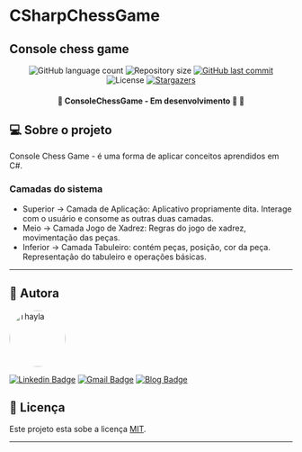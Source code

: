 # CSharpChessGame
## Console chess game

<p align="center">
  <img alt="GitHub language count" src="https://img.shields.io/github/languages/count/ThayPedroso/CSharpChessGame?color=%2304D361">

  <img alt="Repository size" src="https://img.shields.io/github/repo-size/ThayPedroso/CSharpChessGame">
  
  <a href="https://github.com/ThayPedroso/CSharpChessGame/commits/master">
    <img alt="GitHub last commit" src="https://img.shields.io/github/last-commit/ThayPedroso/CSharpChessGame">
  </a>
    
   <img alt="License" src="https://img.shields.io/badge/license-MIT-brightgreen">
   <a href="https://github.com/ThayPedroso/CSharpChessGame/stargazers">
    <img alt="Stargazers" src="https://img.shields.io/github/stars/ThayPedroso/CSharpChessGame?style=social">
  </a> 
</p>

<h4 align="center"> 
	🚧  ConsoleChessGame - Em desenvolvimento 🚀 🚧
</h4>


## 💻 Sobre o projeto

Console Chess Game - é uma forma de aplicar conceitos aprendidos em C#.

### Camadas do sistema
- Superior -> Camada de Aplicação: Aplicativo propriamente dita. Interage com o usuário e consome as outras duas camadas.
- Meio -> Camada Jogo de Xadrez: Regras do jogo de xadrez, movimentação das peças.
- Inferior -> Camada Tabuleiro: contém peças, posição, cor da peça. Representação do tabuleiro e operações básicas.   

---

## :woman: Autora

<a href="https://www.linkedin.com/in/thaylapedroso/">
 <img style="border-radius: 50%;" src="https://avatars3.githubusercontent.com/u/44008476?s=460&u=7dbb833a401c575edc98f696cb5823d3b5e78e72&v=4" width="100px;" alt="Thayla"/>
 <br />
</a>

 [![Linkedin Badge](https://img.shields.io/badge/-LinkedIn-blue?style=flat-square&logo=Linkedin&logoColor=white&link=https://www.linkedin.com/in/thaylapedroso/)](https://www.linkedin.com/in/thaylapedroso/) [![Gmail Badge](https://img.shields.io/badge/-GMail-c14438?style=flat-square&logo=Gmail&logoColor=white&link=mailto:thayla.pedroso88@gmail.com)](mailto:thayla.pedroso88@gmail.com) [![Blog Badge](https://img.shields.io/badge/-Blog-green?style=flat-square&logo=Blog&logoColor=white&link=http://pensaengenheira.blogspot.com/)](http://pensaengenheira.blogspot.com/)

## 📝 Licença

Este projeto esta sobe a licença [MIT](./LICENSE).

---
